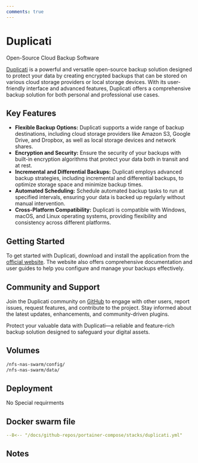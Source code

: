 ```yaml
---
comments: true
---
```


# Duplicati

Open-Source Cloud Backup Software

[Duplicati](https://www.duplicati.com/) is a powerful and versatile open-source backup solution designed to protect your data by creating encrypted backups that can be stored on various cloud storage providers or local storage devices. With its user-friendly interface and advanced features, Duplicati offers a comprehensive backup solution for both personal and professional use cases.

## Key Features

- **Flexible Backup Options:** Duplicati supports a wide range of backup destinations, including cloud storage providers like Amazon S3, Google Drive, and Dropbox, as well as local storage devices and network shares.
- **Encryption and Security:** Ensure the security of your backups with built-in encryption algorithms that protect your data both in transit and at rest.
- **Incremental and Differential Backups:** Duplicati employs advanced backup strategies, including incremental and differential backups, to optimize storage space and minimize backup times.
- **Automated Scheduling:** Schedule automated backup tasks to run at specified intervals, ensuring your data is backed up regularly without manual intervention.
- **Cross-Platform Compatibility:** Duplicati is compatible with Windows, macOS, and Linux operating systems, providing flexibility and consistency across different platforms.

## Getting Started

To get started with Duplicati, download and install the application from the [official website](https://www.duplicati.com/). The website also offers comprehensive documentation and user guides to help you configure and manage your backups effectively.

## Community and Support

Join the Duplicati community on [GitHub](https://github.com/duplicati/duplicati) to engage with other users, report issues, request features, and contribute to the project. Stay informed about the latest updates, enhancements, and community-driven plugins.

Protect your valuable data with Duplicati—a reliable and feature-rich backup solution designed to safeguard your digital assets.


## Volumes

```bash
/nfs-nas-swarm/config/
/nfs-nas-swarm/data/
```

## Deployment
No Special requirments

## Docker swarm file
``` yaml linenums="1" 
--8<-- "/docs/github-repos/portainer-compose/stacks/duplicati.yml"
```

## Notes

